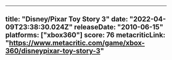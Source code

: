 
---
title: "Disney/Pixar Toy Story 3"
date: "2022-04-09T23:38:30.024Z"
releaseDate: "2010-06-15"
platforms: ["xbox360"]
score: 76
metacriticLink: "https://www.metacritic.com/game/xbox-360/disneypixar-toy-story-3"
---
